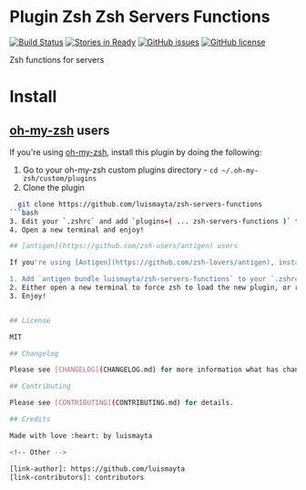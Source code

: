 # Plugin Zsh Zsh Servers Functions

[![Build Status](https://travis-ci.org/luismayta/zsh-servers-functions.svg)](https://travis-ci.org/luismayta/zsh-servers-functions)
[![Stories in Ready](https://badge.waffle.io/luismayta/zsh-servers-functions.svg?label=ready&title=Ready)](http://waffle.io/luismayta/zsh-servers-functions)
[![GitHub issues](https://img.shields.io/github/issues/luismayta/zsh-servers-functions.svg)](https://github.com/luismayta/zsh-servers-functions/issues)
[![GitHub license](https://img.shields.io/github/license/mashape/apistatus.svg?style=flat-square)](LICENSE)


Zsh functions for servers

# Install

## [oh-my-zsh](https://github.com/robbyrussell/oh-my-zsh) users

If you're using [oh-my-zsh](https://gitub.com/robbyrussell/oh-my-zsh), install this plugin by doing the following:

1. Go to your oh-my-zsh custom plugins directory - `cd ~/.oh-my-zsh/custom/plugins`
2. Clone the plugin
```bash
  git clone https://github.com/luismayta/zsh-servers-functions
```bash
3. Edit your `.zshrc` and add `plugins=( ... zsh-servers-functions )` to your list of plugins
4. Open a new terminal and enjoy!

## [antigen](https://github.com/zsh-users/antigen) users

If you're using [Antigen](https://github.com/zsh-lovers/antigen), install this plugin by doing the following:

1. Add `antigen bundle luismayta/zsh-servers-functions` to your `.zshrc` where you're adding your other plugins.
2. Either open a new terminal to force zsh to load the new plugin, or run `antigen bundle luismayta/zsh-servers-functions` in a running zsh session.
3. Enjoy!


## License

MIT

## Changelog

Please see [CHANGELOG](CHANGELOG.md) for more information what has changed recently.

## Contributing

Please see [CONTRIBUTING](CONTRIBUTING.md) for details.

## Credits

Made with love :heart: by luismayta

<!-- Other -->

[link-author]: https://github.com/luismayta
[link-contributors]: contributors